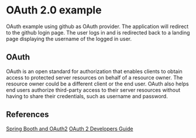 # OAuth 2.0 example

OAuth example using github as OAuth provider.
The application will redirect to the github login page. The user logs in and is redirected back to a landing page displaying the username of the logged in user.


## OAuth
OAuth is an open standard for authorization that enables clients to obtain access to protected server resources on behalf of a resource owner.
The resource owner could be a different client or the end user.
OAuth also helps end users authorize third-party access to their server resources without having to share their credentials, such as username and password.


## References
[Spring Booth and OAuth2](https://spring.io/guides/tutorials/spring-boot-oauth2/)
[OAuth 2 Developers Guide](http://projects.spring.io/spring-security-oauth/docs/oauth2.html)